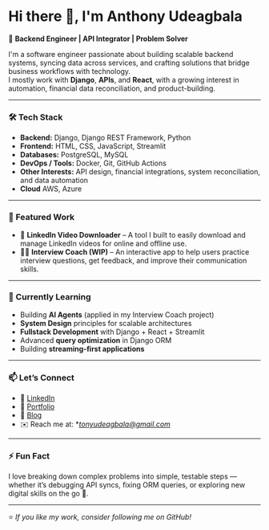 # Hi there 👋, I'm Anthony Udeagbala  

🚀 **Backend Engineer | API Integrator | Problem Solver**

I'm a software engineer passionate about building scalable backend systems, syncing data across services, and crafting solutions that bridge business workflows with technology.  
I mostly work with **Django**, **APIs**, and **React**, with a growing interest in automation, financial data reconciliation, and product-building.

---

### 🛠️ Tech Stack
- **Backend:** Django, Django REST Framework, Python  
- **Frontend:** HTML, CSS, JavaScript, Streamlit
- **Databases:** PostgreSQL, MySQL  
- **DevOps / Tools:** Docker, Git, GitHub Actions  
- **Other Interests:** API design, financial integrations, system reconciliation, and data automation
- **Cloud** AWS, Azure

---

### 📌 Featured Work
- 🎥 **LinkedIn Video Downloader** – A tool I built to easily download and manage LinkedIn videos for online and offline use.  
- 🧑‍💼 **Interview Coach (WIP)** – An interactive app to help users practice interview questions, get feedback, and improve their communication skills.  

---

### 🌱 Currently Learning
- Building **AI Agents** (applied in my Interview Coach project)  
- **System Design** principles for scalable architectures  
- **Fullstack Development** with Django + React + Streamlit  
- Advanced **query optimization** in Django ORM  
- Building **streaming-first applications**  

---

### 📫 Let’s Connect
- 💼 [LinkedIn](https://www.linkedin.com/in/izudada)  
- 📝 [Portfolio](https://izudada.pythonanywhere.com)
- 📝 [Blog](https://medium.com/@izudada)
- ✉️ Reach me at: **tonyudeagbala@gmail.com*  

---

### ⚡ Fun Fact
I love breaking down complex problems into simple, testable steps — whether it’s debugging API syncs, fixing ORM queries, or exploring new digital skills on the go 📱.

---

⭐️ *If you like my work, consider following me on GitHub!*  

